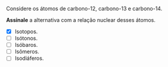 Considere os átomos de carbono-12, carbono-13 e carbono-14.

**Assinale** a alternativa com a relação nuclear desses átomos.

- [x] Isotopos.
- [ ] Isótonos.
- [ ] Isóbaros.
- [ ] Isômeros.
- [ ] Isodiáferos.
